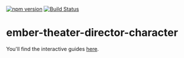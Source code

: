[![npm version](https://badge.fury.io/js/ember-theater-director-character.svg)](https://badge.fury.io/js/ember-theater-director-character)
[![Build Status](https://travis-ci.org/ember-theater/ember-theater-director-character.svg?branch=master)](https://travis-ci.org/ember-theater/ember-theater-director-character)

# ember-theater-director-character

You'll find the interactive guides [here](http://www.ember.theater/learn/director/directions/character).
